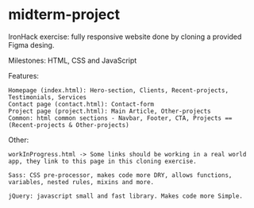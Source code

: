 # midterm-project
IronHack exercise: fully responsive website done by cloning a provided Figma desing. 

Milestones: HTML, CSS and JavaScript

Features: 

    Homepage (index.html): Hero-section, Clients, Recent-projects, Testimonials, Services
    Contact page (contact.html): Contact-form
    Project page (project.html): Main Article, Other-projects
    Common: html common sections - Navbar, Footer, CTA, Projects == (Recent-projects & Other-projects)

Other:

    workInProgress.html -> Some links should be working in a real world app, they link to this page in this cloning exercise. 

    Sass: CSS pre-processor, makes code more DRY, allows functions, variables, nested rules, mixins and more.

    jQuery: javascript small and fast library. Makes code more Simple.
